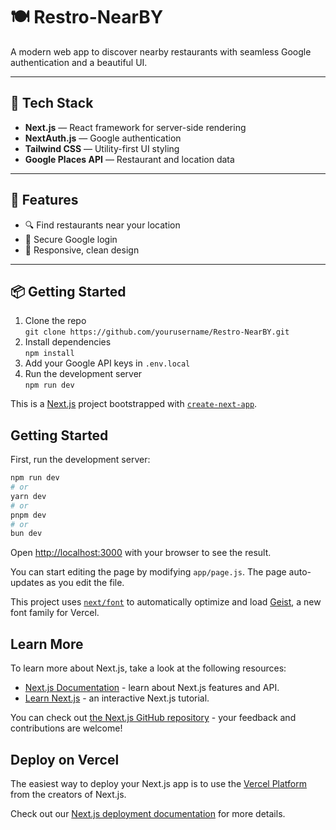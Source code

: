 # 🍽️ Restro-NearBY

A modern web app to discover nearby restaurants with seamless Google authentication and a beautiful UI.

---

## 🚀 Tech Stack

- **Next.js** &mdash; React framework for server-side rendering
- **NextAuth.js** &mdash; Google authentication
- **Tailwind CSS** &mdash; Utility-first UI styling
- **Google Places API** &mdash; Restaurant and location data

---

## 🌟 Features

- 🔍 Find restaurants near your location
- 🔐 Secure Google login
- 💎 Responsive, clean design

---

## 📦 Getting Started

1. Clone the repo  
   `git clone https://github.com/yourusername/Restro-NearBY.git`
2. Install dependencies  
   `npm install`
3. Add your Google API keys in `.env.local`
4. Run the development server  
   `npm run dev`

This is a [Next.js](https://nextjs.org) project bootstrapped with [`create-next-app`](https://github.com/vercel/next.js/tree/canary/packages/create-next-app).

## Getting Started

First, run the development server:

```bash
npm run dev
# or
yarn dev
# or
pnpm dev
# or
bun dev
```

Open [http://localhost:3000](http://localhost:3000) with your browser to see the result.

You can start editing the page by modifying `app/page.js`. The page auto-updates as you edit the file.

This project uses [`next/font`](https://nextjs.org/docs/app/building-your-application/optimizing/fonts) to automatically optimize and load [Geist](https://vercel.com/font), a new font family for Vercel.

## Learn More

To learn more about Next.js, take a look at the following resources:

- [Next.js Documentation](https://nextjs.org/docs) - learn about Next.js features and API.
- [Learn Next.js](https://nextjs.org/learn) - an interactive Next.js tutorial.

You can check out [the Next.js GitHub repository](https://github.com/vercel/next.js) - your feedback and contributions are welcome!

## Deploy on Vercel

The easiest way to deploy your Next.js app is to use the [Vercel Platform](https://vercel.com/new?utm_medium=default-template&filter=next.js&utm_source=create-next-app&utm_campaign=create-next-app-readme) from the creators of Next.js.

Check out our [Next.js deployment documentation](https://nextjs.org/docs/app/building-your-application/deploying) for more details.
